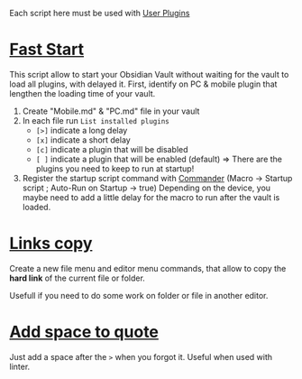 Each script here must be used with [User Plugins](https://github.com/mnowotnik/obsidian-user-plugins)

# [Fast Start](Fast-start.js)

This script allow to start your Obsidian Vault without waiting for the vault to load all plugins, with delayed it.
First, identify on PC & mobile plugin that lengthen the loading time of your vault.

1. Create "Mobile.md" & "PC.md" file in your vault
2. In each file run `List installed plugins`
   - `[>]` indicate a long delay
   - `[x]` indicate a short delay
   - `[c]` indicate a plugin that will be disabled
   - `[ ]` indicate a plugin that will be enabled (default) => There are the plugins you need to keep to run at startup!
3. Register the startup script command with [Commander](https://github.com/phibr0/obsidian-commander) (Macro -> Startup script ; Auto-Run on Startup -> true)
   Depending on the device, you maybe need to add a little delay for the macro to run after the vault is loaded.

# [Links copy](filepath_copy.js)

Create a new file menu and editor menu commands, that allow to copy the **hard link** of the current file or folder.

Usefull if you need to do some work on folder or file in another editor. 

# [Add space to quote](space-quote.js)

Just add a space after the `>` when you forgot it.
Useful when used with linter.

